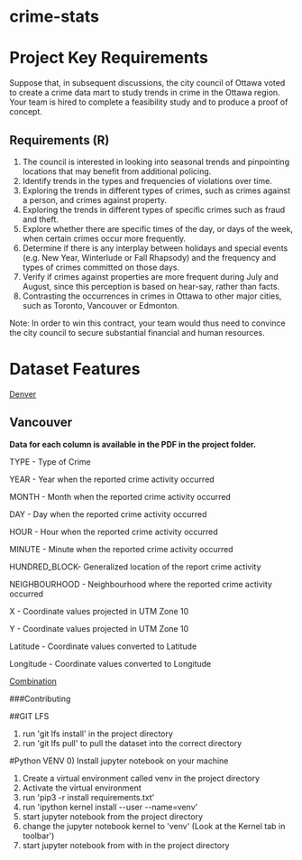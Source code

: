 # crime-stats

# Project Key Requirements
Suppose that, in subsequent discussions, the city council of Ottawa voted to create a crime data mart to study trends in crime in the Ottawa region. Your team is hired to complete a feasibility study and to produce a proof of concept. 

## Requirements (R)
1. The council is interested in looking into seasonal trends and pinpointing locations that may benefit from additional policing. 
2. Identify trends in the types and frequencies of violations over time. 
3. Exploring the trends in different types of crimes, such as crimes against a person, and crimes against property.
4. Exploring the trends in different types of specific crimes such as fraud and theft. 
5. Explore whether there are specific times of the day, or days of the week, when certain crimes occur more frequently. 
6. Determine if there is any interplay between holidays and special events (e.g. New Year, Winterlude or Fall Rhapsody) and the frequency and types of crimes committed on those days.
7. Verify if crimes against properties are more frequent during July and August, since this perception is based on hear-say, rather than facts.
8. Contrasting the occurrences in crimes in Ottawa to other major cities, such as Toronto, Vancouver or Edmonton.

Note: In order to win this contract, your team would thus need to convince the city council to secure substantial financial and human resources.

# Dataset Features

[Denver](https://www.notion.so/ee23c42609bd40e48f2a080b6ca793bf)

## Vancouver

**Data for each column is available in the PDF in the project folder.**

TYPE - Type of Crime

YEAR - Year when the reported crime activity occurred

MONTH - Month when the reported crime activity occurred

DAY - Day when the reported crime activity occurred

HOUR - Hour when the reported crime activity occurred

MINUTE - Minute when the reported crime activity occurred

HUNDRED_BLOCK- Generalized location of the report crime activity

NEIGHBOURHOOD - Neighbourhood where the reported crime activity occurred

X - Coordinate values projected in UTM Zone 10

Y - Coordinate values projected in UTM Zone 10

Latitude - Coordinate values converted to Latitude

Longitude - Coordinate values converted to Longitude

[Combination](https://www.notion.so/d746798faa854f92a3020e8495eaad94)


###Contributing

##GIT LFS
1) run 'git lfs install' in the project directory
2) run 'git lfs pull' to pull the dataset into the correct directory 

#Python VENV
0) Install jupyter notebook on your machine
1) Create a virtual environment called venv in the project directory
2) Activate the virtual environment
3) run 'pip3 -r install requirements.txt'
4) run 'ipython kernel install --user --name=venv'
5) start jupyter notebook from the project directory
6) change the jupyter notebook kernel to 'venv' (Look at the Kernel tab in toolbar')
4) start jupyter notebook from with in the project directory
